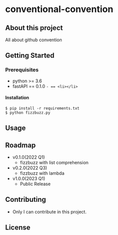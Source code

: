 # conventional-convention

## About this project

All about github convention

## Getting Started

### Prerequisites

- python >= 3.6
- fastAPI == 0.1.0
`- == <li></li>`

#### Installation

```shell
$ pip install -r requirements.txt
$ python fizzbuzz.py
```

## Usage

## Roadmap

- v0.1.0(2022 Q1)
	- fizzbuzz with list comprehension
- v0.2.0(2022 Q3)
	- fizzbuzz with lambda
- v1.0.0(2023 Q1)
	- Public Release

## Contributing

- Only I can contribute in this project.

## License 
